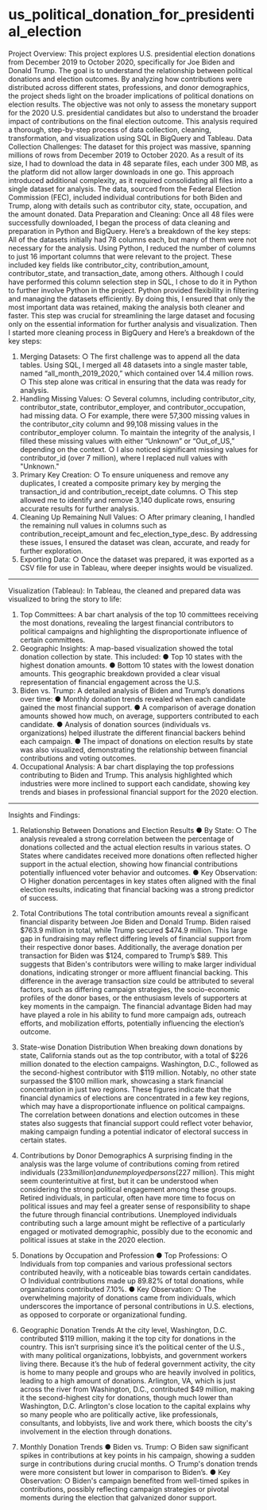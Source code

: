 # us_political_donation_for_presidential_election



Project Overview:
This project explores U.S. presidential election donations from December 2019 to October 2020, specifically for Joe Biden and Donald Trump. The goal is to understand the relationship between political donations and election outcomes. By analyzing how contributions were distributed across different states, professions, and donor demographics, the project sheds light on the broader implications of political donations on election results.
The objective was not only to assess the monetary support for the 2020 U.S. presidential candidates but also to understand the broader impact of contributions on the final election outcome. This analysis required a thorough, step-by-step process of data collection, cleaning, transformation, and visualization using SQL in BigQuery and Tableau.
Data Collection Challenges:
The dataset for this project was massive, spanning millions of rows from December 2019 to October 2020. As a result of its size, I had to download the data in 48 separate files, each under 300 MB, as the platform did not allow larger downloads in one go. This approach introduced additional complexity, as it required consolidating all files into a single dataset for analysis.
The data, sourced from the Federal Election Commission (FEC), included individual contributions for both Biden and Trump, along with details such as contributor city, state, occupation, and the amount donated.
Data Preparation and Cleaning:
Once all 48 files were successfully downloaded, I began the process of data cleaning and preparation in Python and BigQuery. Here’s a breakdown of the key steps:
All of the datasets initially had 78 columns each, but many of them were not necessary for the analysis. Using Python, I reduced the number of columns to just 16 important columns that were relevant to the project. These included key fields like contributor_city, contribution_amount, contributor_state, and transaction_date, among others.
Although I could have performed this column selection step in SQL, I chose to do it in Python to further involve Python in the project. Python provided flexibility in filtering and managing the datasets efficiently. By doing this, I ensured that only the most important data was retained, making the analysis both cleaner and faster.
This step was crucial for streamlining the large dataset and focusing only on the essential information for further analysis and visualization. Then I started more cleaning process in BigQuery and Here’s a breakdown of the key steps:
1.	Merging Datasets:
○	The first challenge was to append all the data tables. Using SQL, I merged all 48 datasets into a single master table, named “all_month_2019_2020,” which contained over 14.4 million rows.
○	This step alone was critical in ensuring that the data was ready for analysis.
2.	Handling Missing Values:
○	Several columns, including contributor_city, contributor_state, contributor_employer, and contributor_occupation, had missing data.
○	For example, there were 57,300 missing values in the contributor_city column and 99,108 missing values in the contributor_employer column. To maintain the integrity of the analysis, I filled these missing values with either “Unknown” or “Out_of_US,” depending on the context.
○	I also noticed significant missing values for contributor_id (over 7 million), where I replaced null values with "Unknown."
3.	Primary Key Creation:
○	To ensure uniqueness and remove any duplicates, I created a composite primary key by merging the transaction_id and contribution_receipt_date columns.
○	This step allowed me to identify and remove 3,140 duplicate rows, ensuring accurate results for further analysis.
4.	Cleaning Up Remaining Null Values:
○	After primary cleaning, I handled the remaining null values in columns such as contribution_receipt_amount and fec_election_type_desc. By addressing these issues, I ensured the dataset was clean, accurate, and ready for further exploration.
5.	Exporting Data:
○	Once the dataset was prepared, it was exported as a CSV file for use in Tableau, where deeper insights would be visualized.
________________________________________________________________________
Visualization (Tableau):
In Tableau, the cleaned and prepared data was visualized to bring the story to life:
1. Top Committees:
A bar chart analysis of the top 10 committees receiving the most donations, revealing the largest financial contributors to political campaigns and highlighting the disproportionate influence of certain committees.
2. Geographic Insights:
A map-based visualization showed the total donation collection by state. This included:
●	Top 10 states with the highest donation amounts.
●	Bottom 10 states with the lowest donation amounts. This geographic breakdown provided a clear visual representation of financial engagement across the U.S.
3. Biden vs. Trump:
A detailed analysis of Biden and Trump’s donations over time:
●	Monthly donation trends revealed when each candidate gained the most financial support.
●	A comparison of average donation amounts showed how much, on average, supporters contributed to each candidate.
●	Analysis of donation sources (individuals vs. organizations) helped illustrate the different financial backers behind each campaign.
●	The impact of donations on election results by state was also visualized, demonstrating the relationship between financial contributions and voting outcomes.
4. Occupational Analysis:
A bar chart displaying the top professions contributing to Biden and Trump. This analysis highlighted which industries were more inclined to support each candidate, showing key trends and biases in professional financial support for the 2020 election.
________________________________________________________________________
Insights and Findings:
1. Relationship Between Donations and Election Results
●	By State:
○	The analysis revealed a strong correlation between the percentage of donations collected and the actual election results in various states.
○	States where candidates received more donations often reflected higher support in the actual election, showing how financial contributions potentially influenced voter behavior and outcomes.
●	Key Observation:
○	Higher donation percentages in key states often aligned with the final election results, indicating that financial backing was a strong predictor of success.
2. Total Contributions
The total contribution amounts reveal a significant financial disparity between Joe Biden and Donald Trump. Biden raised $763.9 million in total, while Trump secured $474.9 million. This large gap in fundraising may reflect differing levels of financial support from their respective donor bases. Additionally, the average donation per transaction for Biden was $124, compared to Trump’s $89. This suggests that Biden's contributors were willing to make larger individual donations, indicating stronger or more affluent financial backing.
This difference in the average transaction size could be attributed to several factors, such as differing campaign strategies, the socio-economic profiles of the donor bases, or the enthusiasm levels of supporters at key moments in the campaign. The financial advantage Biden had may have played a role in his ability to fund more campaign ads, outreach efforts, and mobilization efforts, potentially influencing the election’s outcome.


3. State-wise Donation Distribution
When breaking down donations by state, California stands out as the top contributor, with a total of $226 million donated to the election campaigns. Washington, D.C., followed as the second-highest contributor with $119 million. Notably, no other state surpassed the $100 million mark, showcasing a stark financial concentration in just two regions.
These figures indicate that the financial dynamics of elections are concentrated in a few key regions, which may have a disproportionate influence on political campaigns. The correlation between donations and election outcomes in these states also suggests that financial support could reflect voter behavior, making campaign funding a potential indicator of electoral success in certain states.
4. Contributions by Donor Demographics
A surprising finding in the analysis was the large volume of contributions coming from retired individuals ($233 million) and unemployed persons ($227 million). This might seem counterintuitive at first, but it can be understood when considering the strong political engagement among these groups. Retired individuals, in particular, often have more time to focus on political issues and may feel a greater sense of responsibility to shape the future through financial contributions.
Unemployed individuals contributing such a large amount might be reflective of a particularly engaged or motivated demographic, possibly due to the economic and political issues at stake in the 2020 election. 
5. Donations by Occupation and Profession
●	Top Professions:
○	Individuals from top companies and various professional sectors contributed heavily, with a noticeable bias towards certain candidates.
○	Individual contributions made up 89.82% of total donations, while organizations contributed 7.10%.
●	Key Observation:
○	The overwhelming majority of donations came from individuals, which underscores the importance of personal contributions in U.S. elections, as opposed to corporate or organizational funding.
6.	Geographic Donation Trends
At the city level, Washington, D.C. contributed $119 million, making it the top city for donations in the country. This isn’t surprising since it’s the political center of the U.S., with many political organizations, lobbyists, and government workers living there. Because it’s the hub of federal government activity, the city is home to many people and groups who are heavily involved in politics, leading to a high amount of donations.
Arlington, VA, which is just across the river from Washington, D.C., contributed $49 million, making it the second-highest city for donations, though much lower than Washington, D.C. Arlington's close location to the capital explains why so many people who are politically active, like professionals, consultants, and lobbyists, live and work there, which boosts the city's involvement in the election through donations.
7. Monthly Donation Trends
●	Biden vs. Trump:
○	Biden saw significant spikes in contributions at key points in his campaign, showing a sudden surge in contributions during crucial months.
○	Trump's donation trends were more consistent but lower in comparison to Biden’s.
●	Key Observation:
○	Biden's campaign benefited from well-timed spikes in contributions, possibly reflecting campaign strategies or pivotal moments during the election that galvanized donor support.




